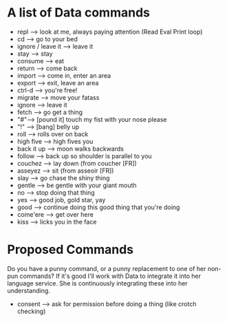# A list of Data commands

- repl --> look at me, always paying attention (Read Eval Print loop)
- cd --> go to your bed
- ignore / leave it --> leave it
- stay --> stay
- consume --> eat
- return --> come back
- import --> come in, enter an area
- export --> exit, leave an area
- ctrl-d --> you're free!
- migrate --> move your fatass
- ignore --> leave it
- fetch --> go get a thing
- "#"--> [pound it] touch my fist with your nose please
- "!" --> [bang] belly up
- roll --> rolls over on back
- high five --> high fives you
- back it up --> moon walks backwards
- follow --> back up so shoulder is parallel to you
- couchez --> lay down (from coucher [FR]) 
- asseyez --> sit (from asseoir [FR])
- slay --> go chase the shiny thing
- gentle --> be gentle with your giant mouth
- no --> stop doing that thing
- yes --> good job, gold star, yay
- good --> continue doing this good thing that you're doing
- come'ere --> get over here
- kiss --> licks you in the face


# Proposed Commands
Do you have a punny command, or a punny replacement to one of her non-pun commands? If it's good I'll work with Data to integrate it into her language service. She is continuously integrating these into her understanding.

- consent --> ask for permission before doing a thing (like crotch checking)
